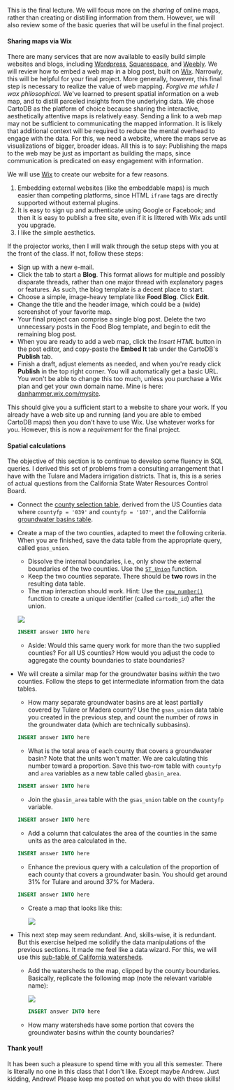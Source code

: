 
This is the final lecture.  We will focus more on the *sharing* of online maps, rather than creating or distilling information from them.  However, we will also review some of the basic queries that will be useful in the final project.

#### Sharing maps via Wix

There are many services that are now available to easily build simple websites and blogs, including [Wordpress](https://www.wordpress.com), [Squarespace](https://www.squarespace.com/), and [Weebly](https://www.weebly.com/).  We will review how to embed a web map in a blog post, built on [Wix](http://www.wix.com/).  Narrowly, this will be helpful for your final project.  More generally, however, this final step is necessary to realize the value of web mapping.  *Forgive me while I wax philosophical.*  We've learned to present spatial information on a web map, and to distill parceled insights from the underlying data.  We chose CartoDB as the platform of choice because sharing the interactive, aesthetically attentive maps is relatively easy.  Sending a link to a web map may not be sufficient to communicating the mapped information.  It is likely that additional context will be required to reduce the mental overhead to engage with the data.  For this, we need a website, where the maps serve as visualizations of bigger, broader ideas.  All this is to say: Publishing the maps to the web may be just as important as building the maps, since communication is predicated on easy engagement with information.

We will use [Wix](http://www.wix.com/) to create our website for a few reasons.  

1. Embedding external websites (like the embeddable maps) is much easier than competing platforms, since HTML `iframe` tags are directly supported without external plugins.  
2. It is easy to sign up and authenticate using Google or Facebook; and then it is easy to publish a free site, even if it is littered with Wix ads until you upgrade.  
3. I like the simple aesthetics.

If the projector works, then I will walk through the setup steps with you at the front of the class.  If not, follow these steps:

- Sign up with a new e-mail.
- Click the tab to start a **Blog**.  This format allows for multiple and possibly disparate threads, rather than one major thread with explanatory pages or features.  As such, the blog template is a decent place to start.
- Choose a simple, image-heavy template like **Food Blog**.  Click **Edit**.
- Change the title and the header image, which could be a (wide) screenshot of your favorite map.
- Your final project can comprise a single blog post.  Delete the two unnecessary posts in the Food Blog template, and begin to edit the remaining blog post.
- When you are ready to add a web map, click the *Insert HTML* button in the post editor, and copy-paste the **Embed It** tab under the CartoDB's **Publish** tab.
- Finish a draft, adjust elements as needed, and when you're ready click **Publish** in the top right corner.  You will automatically get a basic URL.  You won't be able to change this too much, unless you purchase a Wix plan and get your own domain name.  Mine is here: [danhammer.wix.com/mysite](http://danhammer.wix.com/mysite).

This should give you a sufficient start to a website to share your work.  If you already have a web site up and running (and you are able to embed CartoDB maps) then you don't have to use Wix.  Use whatever works for you.  However, this is now a *requirement* for the final project.  

#### Spatial calculations

The objective of this section is to continue to develop some fluency in SQL queries.  I derived this set of problems from a consulting arrangement that I have with the Tulare and Madera irrigation districts.  That is, this is a series of actual questions from the California State Water Resources Control Board.  

- Connect the [county selection table](), derived from the US Counties data where `countyfp = '039'` and `countyfp = '107'`, and the California [groundwater basins table](https://danhammergenome.cartodb.com/tables/i08_b118_ca_groundwaterbasins).

- Create a map of the two counties, adapted to meet the following criteria.  When you are finished, save the data table from the appropriate query, called `gsas_union`.  
    - Dissolve the internal boundaries, i.e., only show the external boundaries of the two counties.  Use the [`ST_Union`](http://postgis.net/docs/ST_Union.html) function.
    - Keep the two counties separate.  There should be **two** rows in the resulting data table.
    - The map interaction should work. Hint: Use the [`row_number()`](http://www.openwinforms.com/row_number_to_sql_select.html) function to create a unique identifier (called `cartodb_id`) after the union.

     ![](http://i.imgur.com/w4oKPYI.png)

    ```sql
    INSERT answer INTO here
    ```
    - Aside: Would this same query work for more than the two supplied counties?  For all US counties?  How would you adjust the code to aggregate the county boundaries to state boundaries?

- We will create a similar map for the groundwater basins *within* the two counties.  Follow the steps to get intermediate information from the data tables.
    - How many separate groundwater basins are at least partially covered by Tulare or Madera county?  Use the `gsas_union` data table you created in the previous step, and count the number of *rows* in the groundwater data (which are technically subbasins).

    ```sql
    INSERT answer INTO here
    ```

    - What is the total area of each county that covers a groundwater basin?  Note that the units won't matter.  We are calculating this number toward a proportion.  Save this two-row table with `countyfp` and `area` variables as a new table called `gbasin_area`.

    ```sql
    INSERT answer INTO here
    ```

    - Join the `gbasin_area` table with the `gsas_union` table on the `countyfp` variable.

    ```sql
    INSERT answer INTO here
    ```

    - Add a column that calculates the area of the counties in the same units as the area calculated in the.

    ```sql
    INSERT answer INTO here
    ```

    - Enhance the previous query with a calculation of the proportion of each county that covers a groundwater basin.  You should get around 31% for Tulare and around 37% for Madera.

    ```sql
    INSERT answer INTO here
    ```

    - Create a map that looks like this:

        ![](http://i.imgur.com/nLVgKlP.png)

- This next step may seem redundant.  And, skills-wise, it is redundant.  But this exercise helped me solidify the data manipulations of the previous sections.  It made me feel like a data wizard.  For this, we will use this [sub-table of California watersheds](https://danhammergenome.cartodb.com/tables/watersheds).

    - Add the watersheds to the map, clipped by the county boundaries.  Basically, replicate the following map (note the relevant variable name):

        ![](http://i.imgur.com/nkD6RvU.png)

        ```sql
        INSERT answer INTO here
        ```

    - How many watersheds have some portion that covers the groundwater basins *within* the county boundaries?

#### Thank you!!

It has been such a pleasure to spend time with you all this semester.  There is literally no one in this class that I don't like.  Except maybe Andrew.  Just kidding, Andrew!  Please keep me posted on what you do with these skills!

